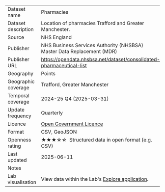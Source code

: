 <table>
<tr>
	<td>Dataset name</td>
	<td>Pharmacies</td>
</tr>
<tr>
	<td>Dataset description</td>
	<td>Location of pharmacies Trafford and Greater Manchester.</td>
</tr>
<tr>
	<td>Source</td>
	<td>NHS England</td>
</tr>
<tr>
	<td>Publisher</td>
	<td>NHS Business Services Authority (NHSBSA) Master Data Replacement (MDR)</td>
</tr>
<tr>
	<td>Publisher URL</td>
	<td><a href="https://opendata.nhsbsa.net/dataset/consolidated-pharmaceutical-list">https://opendata.nhsbsa.net/dataset/consolidated-pharmaceutical-list</a></td>
</tr>
<tr>
	<td>Geography</td>
	<td>Points</td>
</tr>
<tr>
	<td>Geographic coverage</td>
	<td>Trafford, Greater Manchester</td>
</tr>
<tr>
	<td>Temporal coverage</td>
	<td>2024-25 Q4 (2025-03-31)</td>
</tr>
<tr>
	<td>Update frequency</td>
	<td>Quarterly</td>
</tr>
<tr>
	<td>Licence</td>
	<td><a href="http://www.nationalarchives.gov.uk/doc/open-government-licence/version/3/">Open Government Licence</a></td>
</tr>
<tr>
	<td>Format</td>
	<td>CSV, GeoJSON</td>
</tr>
<tr>
	<td>Openness rating</td>
	<td>&#9733&#9733&#9733&#9734&#9734&nbsp; Structured data in open format (e.g. CSV)</td>
</tr>
<tr>
	<td>Last updated</td>
	<td>2025-06-11</td>
</tr>
<tr>
	<td>Notes</td>
	<td></td>
</tr>
<tr>
	<td>Lab visualisation</td>
	<td>View data within the Lab's <a href="https://www.trafforddatalab.io/maps/explore/index.html?dataset=pharmacies">Explore application</a>.</td>
</tr>
</table>

